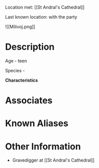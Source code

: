 Location met: [[St Andral's Cathedral]]

Last known location: with the party

![[Milivoj.png]]
# Description
Age - teen

Species - 

**Characteristics**

# Associates

# Known Aliases

# Other Information
* Gravedigger at [[St Andral's Cathedral]]